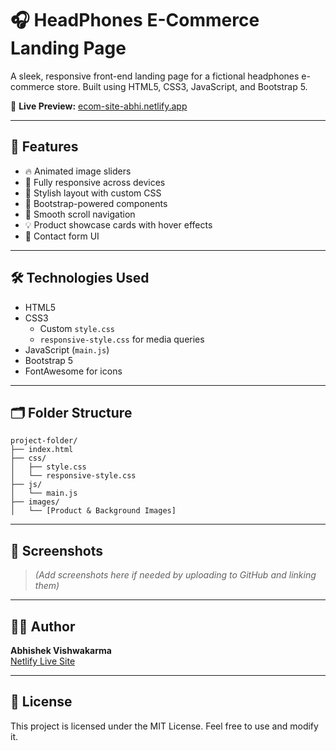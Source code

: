 
# 🎧 HeadPhones E-Commerce Landing Page

A sleek, responsive front-end landing page for a fictional headphones e-commerce store. Built using HTML5, CSS3, JavaScript, and Bootstrap 5.

🔗 **Live Preview:** [ecom-site-abhi.netlify.app](https://ecom-site-abhi.netlify.app/)

---

## 🚀 Features

- 🔥 Animated image sliders
- 📱 Fully responsive across devices
- 🎨 Stylish layout with custom CSS
- 🔧 Bootstrap-powered components
- 🎯 Smooth scroll navigation
- 💡 Product showcase cards with hover effects
- 📩 Contact form UI

---

## 🛠️ Technologies Used

- HTML5
- CSS3
  - Custom `style.css`
  - `responsive-style.css` for media queries
- JavaScript (`main.js`)
- Bootstrap 5
- FontAwesome for icons

---

## 🗂️ Folder Structure

```
project-folder/
├── index.html
├── css/
│   ├── style.css
│   └── responsive-style.css
├── js/
│   └── main.js
├── images/
│   └── [Product & Background Images]
```

---

## 📸 Screenshots

> *(Add screenshots here if needed by uploading to GitHub and linking them)*

---

## 🧑‍💻 Author

**Abhishek Vishwakarma**  
[Netlify Live Site](https://ecom-site-abhi.netlify.app/)

---

## 📜 License

This project is licensed under the MIT License. Feel free to use and modify it.
